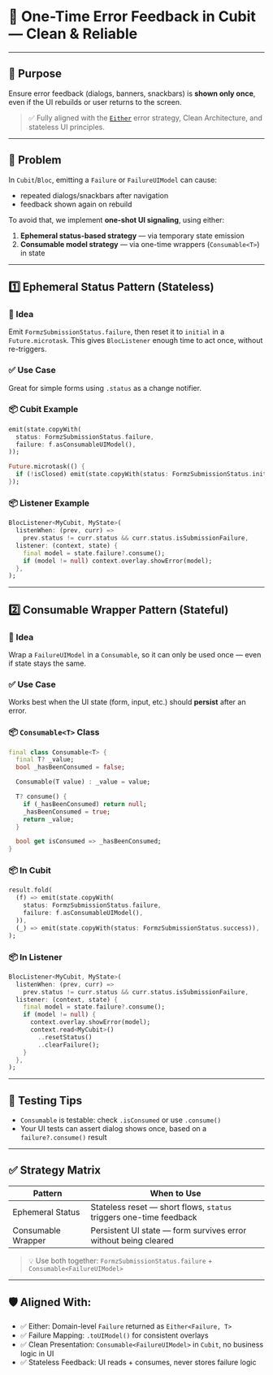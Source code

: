 # 🧯 One-Time Error Feedback in Cubit — Clean & Reliable

---

## 🎯 Purpose

Ensure error feedback (dialogs, banners, snackbars) is **shown only once**, even if the UI rebuilds or user returns to the screen.

> ✅ Fully aligned with the [`Either`](./README.md#📦-overview) error strategy, Clean Architecture, and stateless UI principles.

---

## 🧩 Problem

In `Cubit`/`Bloc`, emitting a `Failure` or `FailureUIModel` can cause:

* repeated dialogs/snackbars after navigation
* feedback shown again on rebuild

To avoid that, we implement **one-shot UI signaling**, using either:

1. **Ephemeral status-based strategy** — via temporary state emission
2. **Consumable model strategy** — via one-time wrappers (`Consumable<T>`) in state

---

## 1️⃣ Ephemeral Status Pattern (Stateless)

### 🧠 Idea

Emit `FormzSubmissionStatus.failure`, then reset it to `initial` in a `Future.microtask`. This gives `BlocListener` enough time to act once, without re-triggers.

### ✅ Use Case

Great for simple forms using `.status` as a change notifier.

### 📦 Cubit Example

```dart
emit(state.copyWith(
  status: FormzSubmissionStatus.failure,
  failure: f.asConsumableUIModel(),
));

Future.microtask(() {
  if (!isClosed) emit(state.copyWith(status: FormzSubmissionStatus.initial));
});
```

### 📦 Listener Example

```dart
BlocListener<MyCubit, MyState>(
  listenWhen: (prev, curr) =>
    prev.status != curr.status && curr.status.isSubmissionFailure,
  listener: (context, state) {
    final model = state.failure?.consume();
    if (model != null) context.overlay.showError(model);
  },
);
```

---

## 2️⃣ Consumable Wrapper Pattern (Stateful)

### 🧠 Idea

Wrap a `FailureUIModel` in a `Consumable`, so it can only be used once — even if state stays the same.

### ✅ Use Case

Works best when the UI state (form, input, etc.) should **persist** after an error.

### 📦 `Consumable<T>` Class

```dart
final class Consumable<T> {
  final T? _value;
  bool _hasBeenConsumed = false;

  Consumable(T value) : _value = value;

  T? consume() {
    if (_hasBeenConsumed) return null;
    _hasBeenConsumed = true;
    return _value;
  }

  bool get isConsumed => _hasBeenConsumed;
}
```

### 📦 In Cubit

```dart
result.fold(
  (f) => emit(state.copyWith(
    status: FormzSubmissionStatus.failure,
    failure: f.asConsumableUIModel(),
  )),
  (_) => emit(state.copyWith(status: FormzSubmissionStatus.success)),
);
```

### 📦 In Listener

```dart
BlocListener<MyCubit, MyState>(
  listenWhen: (prev, curr) =>
    prev.status != curr.status && curr.status.isSubmissionFailure,
  listener: (context, state) {
    final model = state.failure?.consume();
    if (model != null) {
      context.overlay.showError(model);
      context.read<MyCubit>()
        ..resetStatus()
        ..clearFailure();
    }
  },
);
```

---

## 🧪 Testing Tips

* `Consumable` is testable: check `.isConsumed` or use `.consume()`
* Your UI tests can assert dialog shows once, based on a `failure?.consume()` result

---

## ✅ Strategy Matrix

| Pattern            | When to Use                                                        |
| ------------------ | ------------------------------------------------------------------ |
| Ephemeral Status   | Stateless reset — short flows, `status` triggers one-time feedback |
| Consumable Wrapper | Persistent UI state — form survives error without being cleared    |

> 💡 Use both together: `FormzSubmissionStatus.failure` + `Consumable<FailureUIModel>`

---

## 🛡️ Aligned With:

* ✅ Either: Domain-level `Failure` returned as `Either<Failure, T>`
* ✅ Failure Mapping: `.toUIModel()` for consistent overlays
* ✅ Clean Presentation: `Consumable<FailureUIModel>` in `Cubit`, no business logic in UI
* ✅ Stateless Feedback: UI reads + consumes, never stores failure logic
